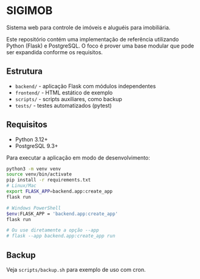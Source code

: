 # SIGIMOB

Sistema web para controle de imóveis e aluguéis para imobiliária.

Este repositório contém uma implementação de referência utilizando
Python (Flask) e PostgreSQL. O foco é prover uma base modular que
pode ser expandida conforme os requisitos.

## Estrutura
- `backend/` - aplicação Flask com módulos independentes
- `frontend/` - HTML estático de exemplo
- `scripts/` - scripts auxiliares, como backup
- `tests/` - testes automatizados (pytest)

## Requisitos
- Python 3.12+
- PostgreSQL 9.3+

Para executar a aplicação em modo de desenvolvimento:

```bash
python3 -m venv venv
source venv/bin/activate
pip install -r requirements.txt
# Linux/Mac
export FLASK_APP=backend.app:create_app
flask run

# Windows PowerShell
$env:FLASK_APP = 'backend.app:create_app'
flask run

# Ou use diretamente a opção --app
# flask --app backend.app:create_app run
```

## Backup
Veja `scripts/backup.sh` para exemplo de uso com cron.
